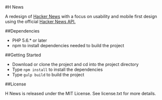#H News

A redesign of [Hacker News](http://news.ycombinator.com) with a focus on usability and mobile first design using the official [Hacker News API.](https://github.com/HackerNews/API)

##Dependencies

* PHP 5.6.* or later
* npm to install dependencies needed to build the project

##Getting Started

* Download or clone the project and cd into the project directory
* Type `npm install` to install the dependencies
* Type `gulp build` to build the project

##License

H News is released under the MIT License. See license.txt for more details.